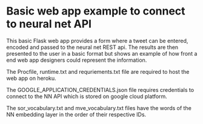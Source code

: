 # Basic web app example to connect to neural net API #

This basic Flask web app provides a form where a tweet can be entered, encoded 
and passed to the neural net REST api.  The results are then presented to the 
user in a basic format but shows an example of how front a end web app 
designers could represent the information.

The Procfile, runtime.txt and requriements.txt file are required to host the 
web app on heroku.

The GOOGLE_APPLICATION_CREDENTIALS.json file requires credentials to connect 
to the NN API which is stored on google cloud platform.

The sor_vocabulary.txt and mve_vocabulary.txt files have the words of the NN 
embedding layer in the order of their respective IDs.
